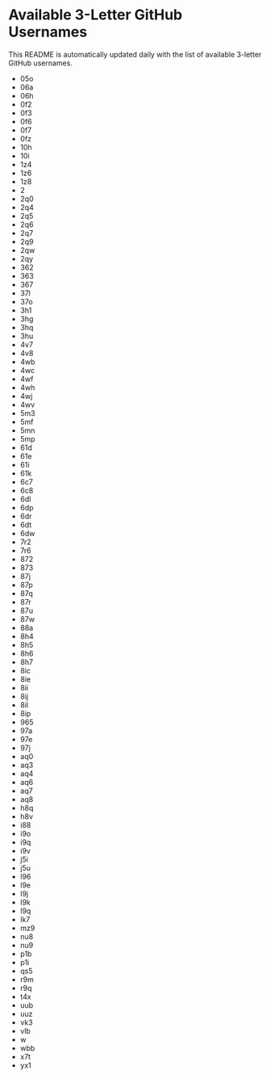 # Available 3-Letter GitHub Usernames

This README is automatically updated daily with the list of available 3-letter GitHub usernames.

- 05o
- 06a
- 06h
- 0f2
- 0f3
- 0f6
- 0f7
- 0fz
- 10h
- 10i
- 1z4
- 1z6
- 1z8
- 2
- 2q0
- 2q4
- 2q5
- 2q6
- 2q7
- 2q9
- 2qw
- 2qy
- 362
- 363
- 367
- 37l
- 37o
- 3h1
- 3hg
- 3hq
- 3hu
- 4v7
- 4v8
- 4wb
- 4wc
- 4wf
- 4wh
- 4wj
- 4wv
- 5m3
- 5mf
- 5mn
- 5mp
- 61d
- 61e
- 61i
- 61k
- 6c7
- 6c8
- 6dl
- 6dp
- 6dr
- 6dt
- 6dw
- 7r2
- 7r6
- 872
- 873
- 87j
- 87p
- 87q
- 87r
- 87u
- 87w
- 88a
- 8h4
- 8h5
- 8h6
- 8h7
- 8ic
- 8ie
- 8ii
- 8ij
- 8il
- 8ip
- 965
- 97a
- 97e
- 97j
- aq0
- aq3
- aq4
- aq6
- aq7
- aq8
- h8q
- h8v
- i88
- i9o
- i9q
- i9v
- j5i
- j5u
- l96
- l9e
- l9j
- l9k
- l9q
- lk7
- mz9
- nu8
- nu9
- p1b
- p1i
- qs5
- r9m
- r9q
- t4x
- uub
- uuz
- vk3
- vlb
- w
- wbb
- x7t
- yx1
